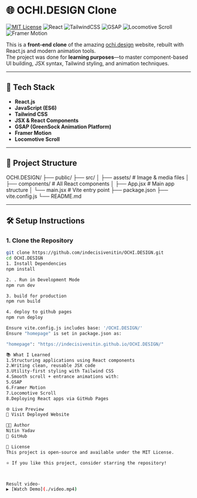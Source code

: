 # 🌐 OCHI.DESIGN Clone

[![MIT License](https://img.shields.io/badge/License-MIT-blue.svg?style=flat-square)](LICENSE)
![React](https://img.shields.io/badge/Built%20With-React-61DAFB?style=flat-square&logo=react&logoColor=white)
![TailwindCSS](https://img.shields.io/badge/TailwindCSS-38B2AC?style=flat-square&logo=tailwind-css&logoColor=white)
![GSAP](https://img.shields.io/badge/GSAP-88CE02?style=flat-square&logo=greensock&logoColor=white)
![Locomotive Scroll](https://img.shields.io/badge/Locomotive--Scroll-black?style=flat-square)
![Framer Motion](https://img.shields.io/badge/Framer--Motion-0055FF?style=flat-square)

This is a **front-end clone** of the amazing [ochi.design](https://ochi.design) website, rebuilt with React.js and modern animation tools.  
The project was done for **learning purposes**—to master component-based UI building, JSX syntax, Tailwind styling, and animation techniques.

---

## 🚀 Tech Stack

- **React.js**
- **JavaScript (ES6)**
- **Tailwind CSS**
- **JSX & React Components**
- **GSAP (GreenSock Animation Platform)**
- **Framer Motion**
- **Locomotive Scroll**

---

## 📁 Project Structure

OCHI.DESIGN/
├── public/
├── src/
│ ├── assets/ # Image & media files
│ ├── components/ # All React components
│ ├── App.jsx # Main app structure
│ └── main.jsx # Vite entry point
├── package.json
├── vite.config.js
└── README.md




---

## 🛠️ Setup Instructions

### 1. Clone the Repository
```bash
git clone https://github.com/indecisivenitin/OCHI.DESIGN.git
cd OCHI.DESIGN
1. Install Dependencies
npm install

2. . Run in Development Mode
npm run dev

3. build for production
npm run build

4. deploy to github pages 
npm run deploy

Ensure vite.config.js includes base: '/OCHI.DESIGN/'
Ensure "homepage" is set in package.json as:

"homepage": "https://indecisivenitin.github.io/OCHI.DESIGN/"

📚 What I Learned
1.Structuring applications using React components
2.Writing clean, reusable JSX code
3.Utility-first styling with Tailwind CSS
4.Smooth scroll + entrance animations with:
5.GSAP
6.Framer Motion
7.Locomotive Scroll
8.Deploying React apps via GitHub Pages

🌐 Live Preview
🔗 Visit Deployed Website

👨‍💻 Author
Nitin Yadav
🔗 GitHub

📃 License
This project is open-source and available under the MIT License.

⭐ If you like this project, consider starring the repository!



Result video-
▶️ [Watch Demo](./video.mp4)

